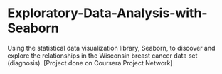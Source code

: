 # Exploratory-Data-Analysis-with-Seaborn
Using the statistical data visualization library, Seaborn, to discover and explore the relationships in the Wisconsin breast cancer data set (diagnosis). [Project done on Coursera Project Network]
